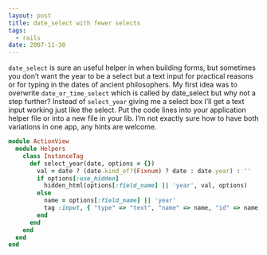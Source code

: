 ```yaml
---
layout: post
title: date_select with fewer selects
tags:
  - rails
date: 2007-11-30
---
```

`date_select` is sure an useful helper in when building forms, but sometimes you don’t want the year to be a select but a text input for practical reasons or for typing in the dates of ancient philosophers.
My first idea was to overwrite `date_or_time_select` which is called by date_select but why not a step further? Instead of `select_year` giving me a select box I’ll get a text input working just like the select. Put the code lines into your application helper file or into a new file in your lib. I’m not exactly sure how to have both variations in one app, any hints are welcome.

```ruby
module ActionView
  module Helpers
    class InstanceTag
      def select_year(date, options = {})
        val = date ? (date.kind_of?(Fixnum) ? date : date.year) : ''
        if options[:use_hidden]
          hidden_html(options[:field_name] || 'year', val, options)
        else
          name = options[:field_name] || 'year'
          tag :input, { "type" => "text", "name" => name, "id" => name, "value" => val, :size => 4 }
        end
      end
    end
  end
end
```
